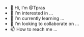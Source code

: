 - 👋 Hi, I’m @Tpras
- 👀 I’m interested in ...
- 🌱 I’m currently learning ...
- 💞️ I’m looking to collaborate on ...
- 📫 How to reach me ...

<!---
Tpras/Tpras is a ✨ special ✨ repository because its `README.md` (this file) appears on your GitHub profile.
You can click the Preview link to take a look at your changes.
--->

